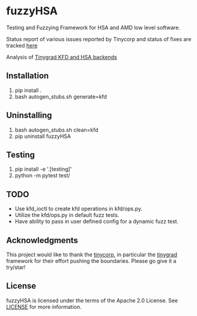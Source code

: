 # fuzzyHSA

Testing and Fuzzying Framework for HSA and AMD low level software. 

Status report of various issues reported by Tinycorp and status of fixes are tracked [here](https://github.com/nod-ai/fuzzyHSA/wiki/Tinygrad-AMD-Linux-Driver-Crash---Hang-tracker-and-updates) 

Analysis of [Tinygrad KFD and HSA backends](https://gist.github.com/fxkamd/ffd02d66a2863e444ec208ea4f3adc48) 

## Installation

1. pip install .
2. bash autogen_stubs.sh generate=kfd

## Uninstalling

1. bash autogen_stubs.sh clean=kfd
2. pip uninstall fuzzyHSA

## Testing

1. pip install -e '.[testing]'
2. python -m pytest test/

## TODO

* Use kfd_ioctl to create kfd operations in kfd/ops.py.
* Utilize the kfd/ops.py in default fuzz tests. 
* Have ability to pass in user defined config for a dynamic fuzz test.

## Acknowledgments

This project would like to thank the [tinycorp](https://tinygrad.org/), in particular the [tinygrad](https://github.com/tinygrad/tinygrad) framework for their effort pushing the boundaries. Please go give it a try/star!

## License

fuzzyHSA is licensed under the terms of the Apache 2.0 License.
See [LICENSE](LICENSE) for more information.

